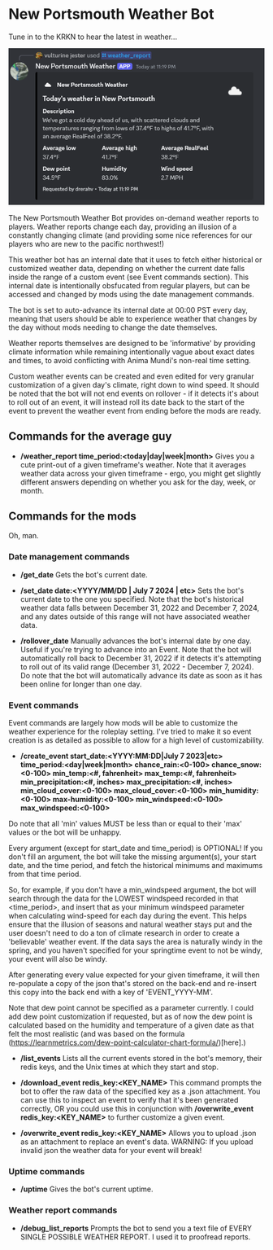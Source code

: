 # New Portsmouth Weather Bot

Tune in to the KRKN to hear the latest in weather...

![A screenshot of a weather bot's embed news report](screen1.png "A screenshot of a weather bot's embed news report")

The New Portsmouth Weather Bot provides on-demand weather reports to players. Weather reports change each day, providing an illusion of a constantly changing climate (and providing some nice references for our players who are new to the pacific northwest!)

This weather bot has an internal date that it uses to fetch either historical or customized weather data, depending on whether the current date falls inside the range of a custom event (see Event commands section). This internal date is intentionally obsfucated from regular players, but can be accessed and changed by mods using the date management commands.

The bot is set to auto-advance its internal date at 00:00 PST every day, meaning that users should be able to experience weather that changes by the day without mods needing to change the date themselves.

Weather reports themselves are designed to be 'informative' by providing climate information while remaining intentionally vague about exact dates and times, to avoid conflicting with Anima Mundi's non-real time setting.

Custom weather events can be created and even edited for very granular customization of a given day's climate, right down to wind speed. It should be noted that the bot will not end events on rollover - if it detects it's about to roll out of an event, it will instead roll its date back to the start of the event to prevent the weather event from ending before the mods are ready.

## Commands for the average guy

- **/weather_report time_period:<today|day|week|month>**
  Gives you a cute print-out of a given timeframe's weather. Note that it averages weather data across your given timeframe - ergo, you might get slightly different answers depending on whether you ask for the day, week, or month.

## Commands for the mods

Oh, man.

### Date management commands

- **/get_date**
  Gets the bot's current date.

- **/set_date date:<YYYY/MM/DD | July 7 2024 | etc>**
  Sets the bot's current date to the one you specified. Note that the bot's historical weather data falls between December 31, 2022 and December 7, 2024, and any dates outside of this range will not have associated weather data.

- **/rollover_date**
  Manually advances the bot's internal date by one day. Useful if you're trying to advance into an Event.
  Note that the bot will automatically roll back to December 31, 2022 if it detects it's attempting to roll out of its valid range (December 31, 2022 - December 7, 2024).
  Do note that the bot will automatically advance its date as soon as it has been online for longer than one day.

### Event commands

Event commands are largely how mods will be able to customize the weather experience for the roleplay setting. I've tried to make it so event creation is as detailed as possible to allow for a high level of customizability.

- **/create_event start_date:<YYYY:MM:DD|July 7 2023|etc> time_period:<day|week|month> chance_rain:<0-100> chance_snow:<0-100> min_temp:<#, fahrenheit> max_temp:<#, fahrenheit> min_precipitation:<#, inches> max_precipitation:<#, inches> min_cloud_cover:<0-100> max_cloud_cover:<0-100> min_humidity:<0-100> max-humidity:<0-100> min_windspeed:<0-100> max_windspeed:<0-100>**

Do note that all 'min' values MUST be less than or equal to their 'max' values or the bot will be unhappy.

Every argument (except for start_date and time_period) is OPTIONAL! If you don't fill an argument, the bot will take the missing argument(s), your start date, and the time period, and fetch the historical minimums and maximums from that time period.

So, for example, if you don't have a min_windspeed argument, the bot will search through the data for the LOWEST windspeed recorded in that <time_period>, and insert that as your minimum windspeed parameter when calculating wind-speed for each day during the event. This helps ensure that the illusion of seasons and natural weather stays put and the user doesn't need to do a ton of climate research in order to create a 'believable' weather event. If the data says the area is naturally windy in the spring, and you haven't specified for your springtime event to not be windy, your event will also be windy.

After generating every value expected for your given timeframe, it will then re-populate a copy of the json that's stored on the back-end and re-insert this copy into the back end with a key of 'EVENT_YYYY-MM'.

Note that dew point cannot be specified as a parameter currently. I could add dew point customization if requested, but as of now the dew point is calculated based on the humidity and temperature of a given date as that felt the most realistic (and was based on the formula (https://learnmetrics.com/dew-point-calculator-chart-formula/)[here].) 

- **/list_events**
  Lists all the current events stored in the bot's memory, their redis keys, and the Unix times at which they start and stop.

- **/download_event redis_key:<KEY_NAME>**
  This command prompts the bot to offer the raw data of the specified key as a .json attachment. You can use this to inspect an event to verify that it's been generated correctly, OR you could use this in conjunction with **/overwrite_event redis_key:<KEY_NAME>** to further customize a given event.

- **/overwrite_event redis_key:<KEY_NAME>**
  Allows you to upload .json as an attachment to replace an event's data. WARNING: If you upload invalid json the weather data for your event will break!

### Uptime commands

- **/uptime**
  Gives the bot's current uptime.

### Weather report commands

- **/debug_list_reports**
  Prompts the bot to send you a text file of EVERY SINGLE POSSIBLE WEATHER REPORT. I used it to proofread reports.
